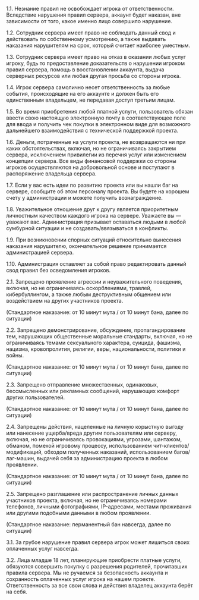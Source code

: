 <p>1.1. Незнание правил не освобождает игрока от ответственности. Вследствие нарушения правил сервера, аккаунт будет наказан, вне зависимости от того, какое именно лицо совершило нарушение.</p>
<p>1.2. Сотрудник сервера имеет право не соблюдать данный свод и действовать по собственному усмотрению, а также выдавать наказания нарушителям на срок, который считает наиболее уместным.</p>
<p>1.3. Сотрудник сервера имеет право на отказ в оказании любых услуг игроку, будь то предоставление доказательств о нарушении игроком правил сервера, помощь в восстановлении аккаунта, выдача серверных ресурсов или любая другая просьба со стороны игрока.</p>
<p>1.4. Игрок сервера самолично несет ответственность за любые события, происходящие на его аккаунте и должен быть его единственным владельцем, не передавая доступ третьим лицам.</p>
<p>1.5. Во время приобретения любой платной услуги, пользователь обязан ввести свою настоящую электронную почту в соответствующее поле для ввода и получить чек покупки в электронном виде для возможного дальнейшего взаимодействия с технической поддержкой проекта.</p>
<p>1.6. Деньги, потраченные на услуги проекта, не возвращаются ни при каких обстоятельствах, включая, но не ограничиваясь закрытием сервера, исключением привилегии из перечня услуг или изменением концепции сервера. Все виды финансовой поддержки со стороны игроков осуществляются на добровольной основе и поступают в распоряжение владельца сервера.</p>
<p>1.7. Если у вас есть идеи по развитию проекта или вы нашли баг на сервере, сообщите об этом персоналу проекта. Вы будете на хорошем счету у администрации и можете получить вознаграждение.</p>
<p>1.8. Уважительное отношение друг к другу является приоритетным личностным качеством каждого игрока на сервере. Уважаете вы — уважают вас. Администрация призывает оставаться людьми в любой сумбурной ситуации и не создавать/ввязываться в конфликты.</p>
<p>1.9. При возникновении спорных ситуаций относительно вынесения наказания нарушителю, окончательное решение принимается администрацией сервера.</p>
<p>1.10. Администрация оставляет за собой право редактировать данный свод правил без осведомления игроков.</p>
<p>2.1. Запрещено проявление агрессии и неуважительного поведения, включая, но не ограничиваясь оскорблениями, травлей, кибербуллингом, а также любым деструктивным общением или воздействием на других участников проекта.</p>
<p>(Стандартное наказание: от 10 минут мута / от 10 минут бана, далее по ситуации)</p>
<p>2.2. Запрещено демонстрирование, обсуждение, пропагандирование тем, нарушающих общественные моральные стандарты, включая, но не ограничиваясь темами сексуального характера, суицида, фашизма, нацизма, кровопролития, религии, веры, национальности, политики и войны.</p>
<p>(Стандартное наказание: от 10 минут мута / от 10 минут бана, далее по ситуации)</p>
<p>2.3. Запрещено отправление множественных, одинаковых, бессмысленных или рекламных сообщений, нарушающих комфорт других пользователей.</p>
<p>(Стандартное наказание: от 10 минут мута / от 10 минут бана, далее по ситуации)</p>
<p>2.4. Запрещены действия, нацеленные на личную корыстную выгоду или нанесение ущерба/вреда другим пользователям или серверу, включая, но не ограничиваясь провокациями, угрозами, шантажом, обманом, помехой игровому процессу, использованием чит-клиентов/модификаций, обходом полученных наказаний, использованием багов/лаг-машин, выдачей себя за администрацию проекта в любом проявлении.</p>
<p>(Стандартное наказание: от 10 минут мута / от 10 минут бана, далее по ситуации)</p>
<p>2.5. Запрещено разглашение или распространение личных данных участников проекта, включая, но не ограничиваясь номерами телефонов, личными фотографиями, IP-адресами, местами проживания или другими подобными данными в любом проявлении.</p>
<p>(Стандартное наказание: перманентный бан навсегда, далее по ситуации)</p>
<p>3.1. За грубое нарушение правил сервера игрок может лишиться своих оплаченных услуг навсегда.</p>
<p>3.2. Лица младше 18 лет, планирующие приобрести платные услуги, обязуются совершить покупку с разрешения родителей, прочитавших правила сервера. Мы не ручаемся за безопасность аккаунта и сохранность оплаченных услуг игрока на нашем проекте. Ответственность за все свои слова и действия владелец аккаунта берёт на себя.</p>
